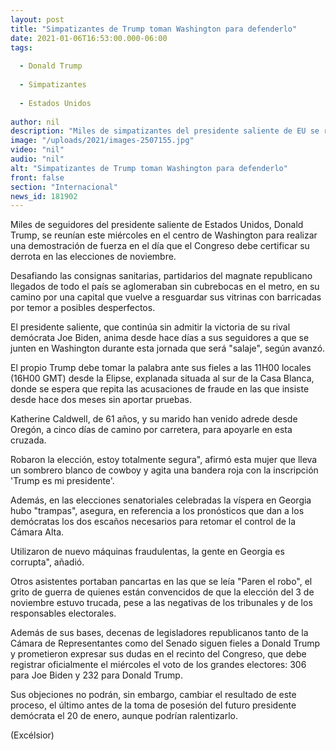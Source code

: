 ```yaml
---
layout: post
title: "Simpatizantes de Trump toman Washington para defenderlo"
date: 2021-01-06T16:53:00.000-06:00
tags:
  
  - Donald Trump
  
  - Simpatizantes
  
  - Estados Unidos
  
author: nil
description: "Miles de simpatizantes del presidente saliente de EU se reúnen en el centro de Washington para realizar una demostración de fuerza en el día que el Congreso certificará su derrota electoral"
image: "/uploads/2021/images-2507155.jpg"
video: "nil"
audio: "nil"
alt: "Simpatizantes de Trump toman Washington para defenderlo"
front: false
section: "Internacional"
news_id: 181902
---
```


Miles de seguidores del presidente saliente de Estados Unidos, Donald Trump, se reunían este miércoles en el centro de Washington para realizar una demostración de fuerza en el día que el Congreso debe certificar su derrota en las elecciones de noviembre.

Desafiando las consignas sanitarias, partidarios del magnate republicano llegados de todo el país se aglomeraban sin cubrebocas en el metro, en su camino por una capital que vuelve a resguardar sus vitrinas con barricadas por temor a posibles desperfectos.

El presidente saliente, que continúa sin admitir la victoria de su rival demócrata Joe Biden, anima desde hace días a sus seguidores a que se junten en Washington durante esta jornada que será "salaje", según avanzó. 

El propio Trump debe tomar la palabra ante sus fieles a las 11H00 locales (16H00 GMT) desde la Elipse, explanada situada al sur de la Casa Blanca, donde se espera que repita las acusaciones de fraude en las que insiste desde hace dos meses sin aportar pruebas.

Katherine Caldwell, de 61 años, y su marido han venido adrede desde Oregón, a cinco días de camino por carretera, para apoyarle en esta cruzada. 

Robaron la elección, estoy totalmente segura", afirmó esta mujer que lleva un sombrero blanco de cowboy y agita una bandera roja con la inscripción 'Trump es mi presidente'.

Además, en las elecciones senatoriales celebradas la víspera en Georgia hubo "trampas", asegura, en referencia a los pronósticos que dan a los demócratas los dos escaños necesarios para retomar el control de la Cámara Alta.

Utilizaron de nuevo máquinas fraudulentas, la gente en Georgia es corrupta", añadió.

Otros asistentes portaban pancartas en las que se leía "Paren el robo", el grito de guerra de quienes están convencidos de que la elección del 3 de noviembre estuvo trucada, pese a las negativas de los tribunales y de los responsables electorales.

Además de sus bases, decenas de legisladores republicanos tanto de la Cámara de Representantes como del Senado siguen fieles a Donald Trump y prometieron expresar sus dudas en el recinto del Congreso, que debe registrar oficialmente el miércoles el voto de los grandes electores: 306 para Joe Biden y 232 para Donald Trump.

Sus objeciones no podrán, sin embargo, cambiar el resultado de este proceso, el último antes de la toma de posesión del futuro presidente demócrata el 20 de enero, aunque podrían ralentizarlo. 

(Excélsior)